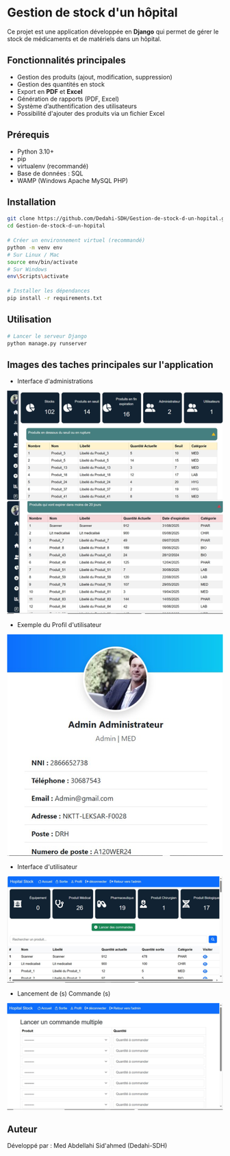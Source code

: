 # Gestion de stock d'un hôpital

Ce projet est une application développée en **Django** qui permet de gérer le stock de médicaments et de matériels dans un hôpital.

## Fonctionnalités principales
- Gestion des produits (ajout, modification, suppression)
- Gestion des quantités en stock
- Export en **PDF** et **Excel**
- Génération de rapports (PDF, Excel)
- Système d’authentification des utilisateurs
- Possibilité d'ajouter des produits via un fichier Excel

## Prérequis
- Python 3.10+  
- pip  
- virtualenv (recommandé)
- Base de données : SQL
- WAMP (Windows Apache MySQL PHP)

## Installation
```bash
git clone https://github.com/Dedahi-SDH/Gestion-de-stock-d-un-hopital.git
cd Gestion-de-stock-d-un-hopital

# Créer un environnement virtuel (recommandé)
python -m venv env
# Sur Linux / Mac
source env/bin/activate
# Sur Windows
env\Scripts\activate

# Installer les dépendances
pip install -r requirements.txt
```

## Utilisation
``` bash
# Lancer le serveur Django
python manage.py runserver
```

## Images des taches principales sur l'application

- Interface d'administrations
  
![Capture de l'interface de gestion d'administration](images/i_admin.jpg)
![Capture de l'interface de gestion d'administration](images/i_admin_2.jpg)

- Exemple du Profil d'utilisateur
  
![Capture du profil](images/profil.jpg)

- Interface d'utilisateur
  
![Capture de l'interface de gestion d'utilisateur ](images/i_utilisateur.jpg)

- Lancement de (s) Commande (s)
  
![Capture du lancement de (s) commande (s)](images/l_commande.jpg)

## Auteur
Développé par : Med Abdellahi Sid'ahmed (Dedahi-SDH)
